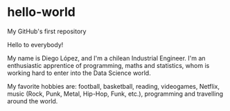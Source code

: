 # hello-world
My GitHub's first repository

Hello to everybody!

My name is Diego López, and I'm a chilean Industrial Engineer.
I'm an enthusiastic apprentice of programming, maths and statistics, whom is working hard to enter into the Data Science world.

My favorite hobbies are: football, basketball, reading, videogames, Netflix, music (Rock, Punk, Metal, Hip-Hop, Funk, etc.), programming and travelling around the world.
